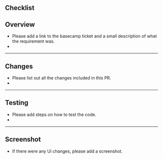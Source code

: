 ## Checklist

## Overview
- Please add a link to the basecamp ticket and a small description of what the requirement was.
- 

---
## Changes
- Please list out all the changes included in this PR.
- 

---
## Testing
- Please add steps on how to test the code.
- 

--- 
## Screenshot
- If there were any Ui changes, please add a screenshot.

